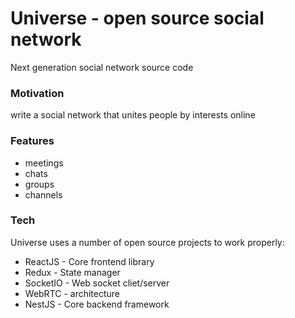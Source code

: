 # Universe - open source social network

Next generation social network source code

### Motivation

write a social network that unites people by interests online

### Features

- meetings
- chats
- groups
- channels

### Tech

Universe uses a number of open source projects to work properly:

- ReactJS - Core frontend library
- Redux - State manager
- SocketIO - Web socket cliet/server
- WebRTC - architecture
- NestJS - Core backend framework
